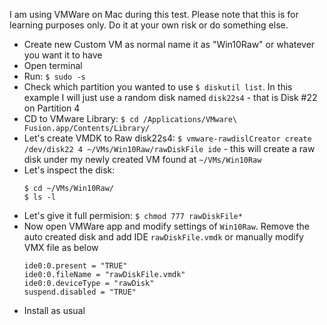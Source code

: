 I am using VMWare on Mac during this test.
Please note that this is for learning purposes only. Do it at your own risk or do something else.

- Create new Custom VM as normal name it as "Win10Raw" or whatever you want it to have
- Open terminal
- Run: `$ sudo -s`
- Check which partition you wanted to use `$ diskutil list`. In this example I will just use a random disk named `disk22s4` - that is Disk #22 on Partition 4
- CD to VMware Library: `$ cd /Applications/VMware\ Fusion.app/Contents/Library/`
- Let's create VMDK to Raw disk22s4: `$ vmware-rawdislCreator create /dev/disk22 4 ~/VMs/Win10Raw/rawDiskFile ide` - this will create a raw disk under my newly created VM found at `~/VMs/Win10Raw`
- Let's inspect the disk: 
    ```
    $ cd ~/VMs/Win10Raw/
    $ ls -l
    ```
- Let's give it full permision: `$ chmod 777 rawDiskFile*`
- Now open VMWare app and modify settings of `Win10Raw`. Remove the auto created disk and add IDE `rawDiskFile.vmdk` or manually modify VMX file as below
    ```
    ide0:0.present = "TRUE"
    ide0:0.fileName = "rawDiskFile.vmdk"
    ide0:0.deviceType = "rawDisk"
    suspend.disabled = "TRUE"
    ```
- Install as usual

